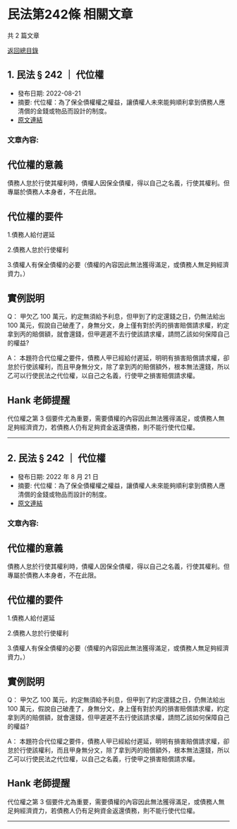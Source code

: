 # 民法第242條 相關文章

共 2 篇文章

[返回總目錄](00_總目錄.md)

## 1. 民法 § 242 ｜ 代位權

- 發布日期: 2022-08-21
- 摘要: 代位權：為了保全債權權之權益，讓債權人未來能夠順利拿到債務人應清償的金錢或物品而設計的制度。
- [原文連結](https://www.jasper-realestate.com/%e4%bb%a3%e4%bd%8d%e6%ac%8a/)

### 文章內容:

## 代位權的意義

債務人怠於行使其權利時，債權人因保全債權，得以自己之名義，行使其權利。但專屬於債務人本身者，不在此限。

## 代位權的要件

1.債務人給付遲延

2.債務人怠於行使權利

3.債權人有保全債權的必要（債權的內容因此無法獲得滿足，或債務人無足夠經濟資力。）

## 實例説明

Q： 甲欠乙 100 萬元，約定無須給予利息，但甲到了約定還錢之日，仍無法給出 100 萬元，假說自己破產了，身無分文，身上僅有對於丙的損害賠償請求權，約定拿到丙的賠償額，就會還錢，但甲遲遲不去行使該請求權，請問乙該如何保障自己的權益?

A： 本題符合代位權之要件，債務人甲已經給付遲延，明明有損害賠償請求權，卻怠於行使該權利，而且甲身無分文，除了拿到丙的賠償額外，根本無法還錢，所以乙可以行使民法之代位權，以自己之名義，行使甲之損害賠償請求權。

## Hank 老師提醒

代位權之第 3 個要件尤為重要，需要債權的內容因此無法獲得滿足，或債務人無足夠經濟資力，若債務人仍有足夠資金返還債務，則不能行使代位權。

---

## 2. 民法 § 242 ｜ 代位權

- 發布日期: 2022 年 8 月 21 日
- 摘要: 代位權：為了保全債權權之權益，讓債權人未來能夠順利拿到債務人應清償的金錢或物品而設計的制度。
- [原文連結](https://www.jasper-realestate.com/%e4%bb%a3%e4%bd%8d%e6%ac%8a/)

### 文章內容:

## 代位權的意義

債務人怠於行使其權利時，債權人因保全債權，得以自己之名義，行使其權利。但專屬於債務人本身者，不在此限。

## 代位權的要件

1.債務人給付遲延

2.債務人怠於行使權利

3.債權人有保全債權的必要（債權的內容因此無法獲得滿足，或債務人無足夠經濟資力。）

## 實例説明

Q： 甲欠乙 100 萬元，約定無須給予利息，但甲到了約定還錢之日，仍無法給出 100 萬元，假說自己破產了，身無分文，身上僅有對於丙的損害賠償請求權，約定拿到丙的賠償額，就會還錢，但甲遲遲不去行使該請求權，請問乙該如何保障自己的權益?

A： 本題符合代位權之要件，債務人甲已經給付遲延，明明有損害賠償請求權，卻怠於行使該權利，而且甲身無分文，除了拿到丙的賠償額外，根本無法還錢，所以乙可以行使民法之代位權，以自己之名義，行使甲之損害賠償請求權。

## Hank 老師提醒

代位權之第 3 個要件尤為重要，需要債權的內容因此無法獲得滿足，或債務人無足夠經濟資力，若債務人仍有足夠資金返還債務，則不能行使代位權。

---

